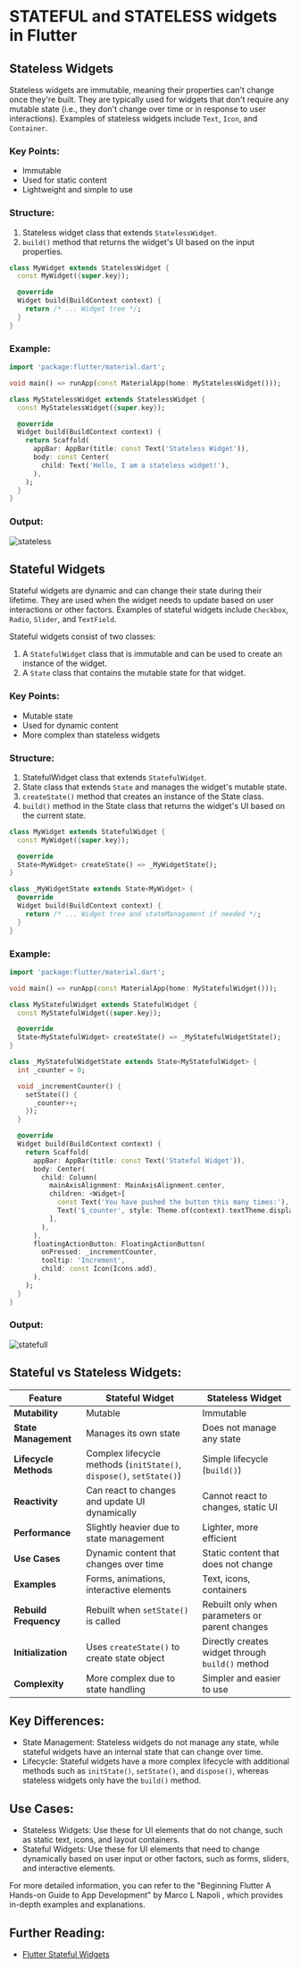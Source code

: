# STATEFUL and STATELESS widgets in Flutter

## Stateless Widgets

Stateless widgets are immutable, meaning their properties can't change once they're built. They are typically used for widgets that don't require any mutable state (i.e., they don't change over time or in response to user interactions). Examples of stateless widgets include `Text`, `Icon`, and `Container`.

### Key Points:
- Immutable
- Used for static content
- Lightweight and simple to use

### Structure:
1. Stateless widget class that extends `StatelessWidget`.
2. `build()` method that returns the widget's UI based on the input properties.

```dart
class MyWidget extends StatelessWidget {
  const MyWidget({super.key});

  @override
  Widget build(BuildContext context) {
    return /* ... Widget tree */;
  }
}
```

### Example:
```dart
import 'package:flutter/material.dart';

void main() => runApp(const MaterialApp(home: MyStatelessWidget()));

class MyStatelessWidget extends StatelessWidget {
  const MyStatelessWidget({super.key});

  @override
  Widget build(BuildContext context) {
    return Scaffold(
      appBar: AppBar(title: const Text('Stateless Widget')),
      body: const Center(
        child: Text('Hello, I am a stateless widget!'),
      ),
    );
  }
}
```
### Output:
![stateless](imagesl.png)

## Stateful Widgets

Stateful widgets are dynamic and can change their state during their lifetime. They are used when the widget needs to update based on user interactions or other factors. Examples of stateful widgets include `Checkbox`, `Radio`, `Slider`, and `TextField`.

Stateful widgets consist of two classes:
1. A `StatefulWidget` class that is immutable and can be used to create an instance of the widget.
2. A `State` class that contains the mutable state for that widget.

### Key Points:
- Mutable state
- Used for dynamic content
- More complex than stateless widgets

### Structure:
1. StatefulWidget class that extends `StatefulWidget`.
2. State class that extends `State` and manages the widget's mutable state.
3. `createState()` method that creates an instance of the State class.
4. `build()` method in the State class that returns the widget's UI based on the current state.

```dart
class MyWidget extends StatefulWidget {
  const MyWidget({super.key});

  @override
  State<MyWidget> createState() => _MyWidgetState();
}

class _MyWidgetState extends State<MyWidget> {
  @override
  Widget build(BuildContext context) {
    return /* ... Widget tree and stateManagament if needed */;
  }
}
```

### Example:
```dart
import 'package:flutter/material.dart';

void main() => runApp(const MaterialApp(home: MyStatefulWidget()));

class MyStatefulWidget extends StatefulWidget {
  const MyStatefulWidget({super.key});

  @override
  State<MyStatefulWidget> createState() => _MyStatefulWidgetState();
}

class _MyStatefulWidgetState extends State<MyStatefulWidget> {
  int _counter = 0;

  void _incrementCounter() {
    setState(() {
      _counter++;
    });
  }

  @override
  Widget build(BuildContext context) {
    return Scaffold(
      appBar: AppBar(title: const Text('Stateful Widget')),
      body: Center(
        child: Column(
          mainAxisAlignment: MainAxisAlignment.center,
          children: <Widget>[
            const Text('You have pushed the button this many times:'),
            Text('$_counter', style: Theme.of(context).textTheme.displayLarge),
          ],
        ),
      ),
      floatingActionButton: FloatingActionButton(
        onPressed: _incrementCounter,
        tooltip: 'Increment',
        child: const Icon(Icons.add),
      ),
    );
  }
}
```
### Output:
![statefull](imagesf.png)

##  Stateful vs Stateless Widgets:

| **Feature**              | **Stateful Widget**                              | **Stateless Widget**                              |
|--------------------------|--------------------------------------------------|--------------------------------------------------|
| **Mutability**           | Mutable                                          | Immutable                                        |
| **State Management**     | Manages its own state                            | Does not manage any state                        |
| **Lifecycle Methods**    | Complex lifecycle methods (`initState()`, `dispose()`, `setState()`) | Simple lifecycle (`build()`)                     |
| **Reactivity**           | Can react to changes and update UI dynamically   | Cannot react to changes, static UI               |
| **Performance**          | Slightly heavier due to state management         | Lighter, more efficient                          |
| **Use Cases**            | Dynamic content that changes over time           | Static content that does not change              |
| **Examples**             | Forms, animations, interactive elements          | Text, icons, containers                          |
| **Rebuild Frequency**    | Rebuilt when `setState()` is called              | Rebuilt only when parameters or parent changes   |
| **Initialization**       | Uses `createState()` to create state object      | Directly creates widget through `build()` method |
| **Complexity**           | More complex due to state handling               | Simpler and easier to use                        |


## Key Differences:
- State Management: Stateless widgets do not manage any state, while stateful widgets have an internal state that can change over time.
- Lifecycle: Stateful widgets have a more complex lifecycle with additional methods such as `initState()`, `setState()`, and `dispose()`, whereas stateless widgets only have the `build()` method.

## Use Cases:
- Stateless Widgets: Use these for UI elements that do not change, such as static text, icons, and layout containers.
- Stateful Widgets: Use these for UI elements that need to change dynamically based on user input or other factors, such as forms, sliders, and interactive elements.

For more detailed information, you can refer to the 
"Beginning Flutter A Hands-on Guide to App Development" by Marco L Napoli
, which provides in-depth examples and explanations.
<!-- ["Beginning Flutter A Hands-on Guide to App Development" by Marco L Napoli](https://digilib.stekom.ac.id/assets/dokumen/ebook/feb_3872ce7467cbdc7beedfcdc12b2b607b0ba36429_1649057575.pdf#page=36) -->

## Further Reading:
- [Flutter Stateful Widgets](https://developers.google.com/learn/pathways/intro-to-flutter)
